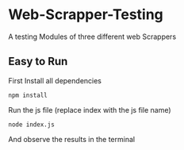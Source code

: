 # Web-Scrapper-Testing
A testing Modules of three different web Scrappers

## Easy to Run 
First Install all dependencies
```
npm install
```
Run the js file (replace index with the js file name)
```
node index.js
```
And observe the results in the terminal
